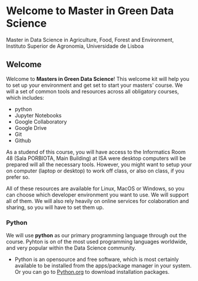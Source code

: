 # Welcome to Master in Green Data Science
Master in Data Science in Agriculture, Food, Forest and Environment, Instituto Superior de Agronomia, Universidade de Lisboa

## Welcome

Welcome to **Masters in Green Data Science**! This welcome kit will help you to set up your environment and get set to start your masters' course. We will a set of common tools and resources across all obligatory courses, which includes:

- python
- Jupyter Notebooks
- Google Collaboratory
- Google Drive
- Git
- Github

As a studend of this course, you will have access to the Informatics Room 48 (Sala PORBIOTA, Main Building) at ISA were desktop computers will be prepared will all the necessary tools. However, you might want to setup your on computer (laptop or desktop) to work off class, or also on class, if you prefer so. 

All of these resources are available for Linux, MacOS or Windows, so you can choose which developer environment you want to use. We will support all of them. We will also rely heavily on online services for colaboration and sharing, so you will have to set them up.


### Python

We will use **python** as our primary programming language through out the course. Pyhton is on of the most used programming languages worldwide, and very popular within the Data Science community.

- Python is an opensource and free software, which is most certainly available to be installed from the apps/package manager in your system. Or you can go to [Python.org](https://www.python.org/) to download installation packages.
